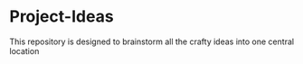 # Project-Ideas
This repository is designed to brainstorm all the crafty ideas into one central location
